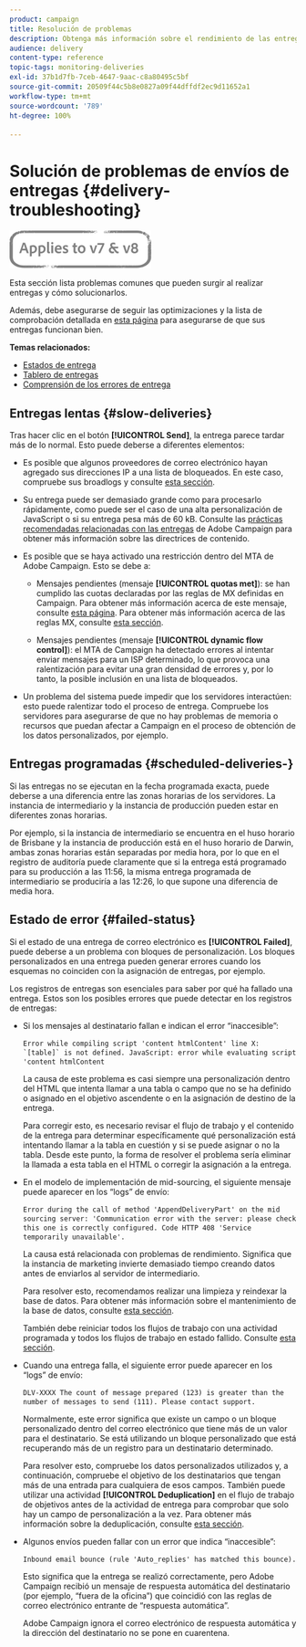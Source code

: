 ```yaml
---
product: campaign
title: Resolución de problemas
description: Obtenga más información sobre el rendimiento de las entregas y cómo solucionar problemas relacionados con la monitorización de entregas.
audience: delivery
content-type: reference
topic-tags: monitoring-deliveries
exl-id: 37b1d7fb-7ceb-4647-9aac-c8a80495c5bf
source-git-commit: 20509f44c5b8e0827a09f44dffdf2ec9d11652a1
workflow-type: tm+mt
source-wordcount: '789'
ht-degree: 100%

---
```


# Solución de problemas de envíos de entregas {#delivery-troubleshooting}

![](../../assets/common.svg)

Esta sección lista problemas comunes que pueden surgir al realizar entregas y cómo solucionarlos.

Además, debe asegurarse de seguir las optimizaciones y la lista de comprobación detallada en [esta página](delivery-performances.md) para asegurarse de que sus entregas funcionan bien.

**Temas relacionados:**

* [Estados de entrega](delivery-statuses.md)
* [Tablero de entregas](delivery-dashboard.md)
* [Comprensión de los errores de entrega](understanding-delivery-failures.md)

## Entregas lentas {#slow-deliveries}

Tras hacer clic en el botón **[!UICONTROL Send]**, la entrega parece tardar más de lo normal. Esto puede deberse a diferentes elementos:

* Es posible que algunos proveedores de correo electrónico hayan agregado sus direcciones IP a una lista de bloqueados. En este caso, compruebe sus broadlogs y consulte [esta sección](about-deliverability.md).

* Su entrega puede ser demasiado grande como para procesarlo rápidamente, como puede ser el caso de una alta personalización de JavaScript o si su entrega pesa más de 60 kB. Consulte las [prácticas recomendadas relacionadas con las entregas](delivery-best-practices.md) de Adobe Campaign para obtener más información sobre las directrices de contenido.

* Es posible que se haya activado una restricción dentro del MTA de Adobe Campaign. Esto se debe a:

   * Mensajes pendientes (mensaje **[!UICONTROL quotas met]**): se han cumplido las cuotas declaradas por las reglas de MX definidas en Campaign. Para obtener más información acerca de este mensaje, consulte [esta página](deliverability-faq.md). Para obtener más información acerca de las reglas MX, consulte [esta sección](../../installation/using/email-deliverability.md#about-mx-rules).

   * Mensajes pendientes (mensaje **[!UICONTROL dynamic flow control]**): el MTA de Campaign ha detectado errores al intentar enviar mensajes para un ISP determinado, lo que provoca una ralentización para evitar una gran densidad de errores y, por lo tanto, la posible inclusión en una lista de bloqueados.

* Un problema del sistema puede impedir que los servidores interactúen: esto puede ralentizar todo el proceso de entrega. Compruebe los servidores para asegurarse de que no hay problemas de memoria o recursos que puedan afectar a Campaign en el proceso de obtención de los datos personalizados, por ejemplo.

## Entregas programadas {#scheduled-deliveries-}

Si las entregas no se ejecutan en la fecha programada exacta, puede deberse a una diferencia entre las zonas horarias de los servidores. La instancia de intermediario y la instancia de producción pueden estar en diferentes zonas horarias.

Por ejemplo, si la instancia de intermediario se encuentra en el huso horario de Brisbane y la instancia de producción está en el huso horario de Darwin, ambas zonas horarias están separadas por media hora, por lo que en el registro de auditoría puede claramente que si la entrega está programado para su producción a las 11:56, la misma entrega programada de intermediario se produciría a las 12:26, lo que supone una diferencia de media hora.

## Estado de error {#failed-status}

Si el estado de una entrega de correo electrónico es **[!UICONTROL Failed]**, puede deberse a un problema con bloques de personalización. Los bloques personalizados en una entrega pueden generar errores cuando los esquemas no coinciden con la asignación de entregas, por ejemplo.

Los registros de entregas son esenciales para saber por qué ha fallado una entrega. Estos son los posibles errores que puede detectar en los registros de entregas:

* Si los mensajes al destinatario fallan e indican el error “inaccesible”:

   ```
   Error while compiling script 'content htmlContent' line X: `[table]` is not defined. JavaScript: error while evaluating script 'content htmlContent
   ```

   La causa de este problema es casi siempre una personalización dentro del HTML que intenta llamar a una tabla o campo que no se ha definido o asignado en el objetivo ascendente o en la asignación de destino de la entrega.

   Para corregir esto, es necesario revisar el flujo de trabajo y el contenido de la entrega para determinar específicamente qué personalización está intentando llamar a la tabla en cuestión y si se puede asignar o no la tabla. Desde este punto, la forma de resolver el problema sería eliminar la llamada a esta tabla en el HTML o corregir la asignación a la entrega.

* En el modelo de implementación de mid-sourcing, el siguiente mensaje puede aparecer en los “logs” de envío:

   ```
   Error during the call of method 'AppendDeliveryPart' on the mid sourcing server: 'Communication error with the server: please check this one is correctly configured. Code HTTP 408 'Service temporarily unavailable'.
   ```

   La causa está relacionada con problemas de rendimiento. Significa que la instancia de marketing invierte demasiado tiempo creando datos antes de enviarlos al servidor de intermediario.

   Para resolver esto, recomendamos realizar una limpieza y reindexar la base de datos. Para obtener más información sobre el mantenimiento de la base de datos, consulte [esta sección](../../production/using/recommendations.md).

   También debe reiniciar todos los flujos de trabajo con una actividad programada y todos los flujos de trabajo en estado fallido. Consulte [esta sección](../../workflow/using/scheduler.md).

* Cuando una entrega falla, el siguiente error puede aparecer en los “logs” de envío:

   ```
   DLV-XXXX The count of message prepared (123) is greater than the number of messages to send (111). Please contact support.
   ```

   Normalmente, este error significa que existe un campo o un bloque personalizado dentro del correo electrónico que tiene más de un valor para el destinatario. Se está utilizando un bloque personalizado que está recuperando más de un registro para un destinatario determinado.

   Para resolver esto, compruebe los datos personalizados utilizados y, a continuación, compruebe el objetivo de los destinatarios que tengan más de una entrada para cualquiera de esos campos. También puede utilizar una actividad **[!UICONTROL Deduplication]** en el flujo de trabajo de objetivos antes de la actividad de entrega para comprobar que solo hay un campo de personalización a la vez. Para obtener más información sobre la deduplicación, consulte [esta sección](../../workflow/using/deduplication.md).

* Algunos envíos pueden fallar con un error que indica “inaccesible”:

   ```
   Inbound email bounce (rule 'Auto_replies' has matched this bounce).
   ```

   Esto significa que la entrega se realizó correctamente, pero Adobe Campaign recibió un mensaje de respuesta automática del destinatario (por ejemplo, “fuera de la oficina”) que coincidió con las reglas de correo electrónico entrante de “respuesta automática”.

   Adobe Campaign ignora el correo electrónico de respuesta automática y la dirección del destinatario no se pone en cuarentena.
